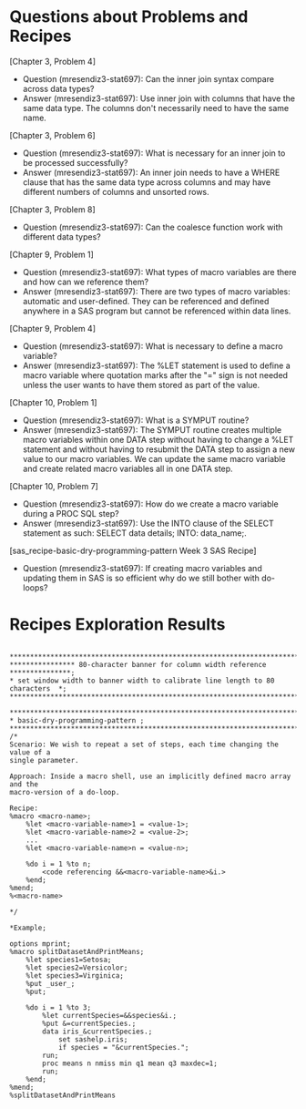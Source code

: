 
# Questions about Problems and Recipes

[Chapter 3, Problem 4]
* Question (mresendiz3-stat697): Can the inner join syntax compare across data types?
* Answer (mresendiz3-stat697): Use inner join with columns that have the same data type. The columns don't necessarily need to have the same name. 


[Chapter 3, Problem 6]
* Question (mresendiz3-stat697): What is necessary for an inner join to be processed successfully?
* Answer (mresendiz3-stat697): An inner join needs to have a WHERE clause that has the same data type across columns and may have different numbers of columns and unsorted rows. 


[Chapter 3, Problem 8]
* Question (mresendiz3-stat697): Can the coalesce function work with different data types? 


[Chapter 9, Problem 1]
* Question (mresendiz3-stat697): What types of macro variables are there and how can we reference them?
* Answer (mresendiz3-stat697): There are two types of macro variables: automatic and user-defined. They can be referenced and defined anywhere in a SAS program but cannot be referenced within data lines. 


[Chapter 9, Problem 4]
* Question (mresendiz3-stat697): What is necessary to define a macro variable?
* Answer (mresendiz3-stat697): The %LET statement is used to define a macro variable where quotation marks after the "=" sign is not needed unless the user wants to have them stored as part of the value. 


[Chapter 10, Problem 1]
* Question (mresendiz3-stat697): What is a SYMPUT routine?
* Answer (mresendiz3-stat697): The SYMPUT routine creates multiple macro variables within one DATA step without having to change a %LET statement and without having to resubmit the DATA step to assign a new value to our macro variables. We can update the same macro variable and create related macro variables all in one DATA step. 


[Chapter 10, Problem 7]
* Question (mresendiz3-stat697): How do we create a macro variable during a PROC SQL step?
* Answer (mresendiz3-stat697): Use the INTO clause of the SELECT statement as such:  SELECT  data details; INTO: data_name;.



[sas_recipe-basic-dry-programming-pattern Week 3 SAS Recipe]
* Question (mresendiz3-stat697): If creating macro variables and updating them in SAS is so efficient why do we still bother with do-loops?



# Recipes Exploration Results

```

*******************************************************************************;
**************** 80-character banner for column width reference ***************;
* set window width to banner width to calibrate line length to 80 characters  *;
*******************************************************************************;

*******************************************************************************;
* basic-dry-programming-pattern ;
*******************************************************************************;
/*
Scenario: We wish to repeat a set of steps, each time changing the value of a
single parameter.

Approach: Inside a macro shell, use an implicitly defined macro array and the
macro-version of a do-loop.

Recipe:
%macro <macro-name>;
    %let <macro-variable-name>1 = <value-1>;
    %let <macro-variable-name>2 = <value-2>;
    ...
    %let <macro-variable-name>n = <value-n>;

    %do i = 1 %to n;
        <code referencing &&<macro-variable-name>&i.>
    %end;
%mend;
%<macro-name>

*/

*Example;

options mprint; 
%macro splitDatasetAndPrintMeans;
	%let species1=Setosa;
	%let species2=Versicolor;
	%let species3=Virginica;
	%put _user_;
	%put;

	%do i = 1 %to 3; 
		%let currentSpecies=&&species&i.;
		%put &=currentSpecies.;
		data iris_&currentSpecies.;
			set sashelp.iris;
			if species = "&currentSpecies.";
		run;
		proc means n nmiss min q1 mean q3 maxdec=1;
		run;
	%end;
%mend;
%splitDatasetAndPrintMeans

```
